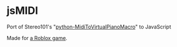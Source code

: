 # jsMIDI
Port of Stereo101's "[python-MidiToVirtualPianoMacro](https://github.com/Stereo101/python-MidiToVirtualPianoMacro)" to JavaScript

Made for [a Roblox game](https://www.roblox.com/games/5942029043/Roblox-Piano-with-autoplayer).
